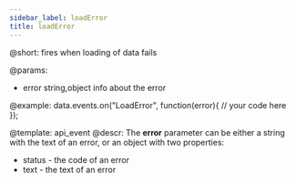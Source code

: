```yaml
---
sidebar_label: loadError
title: loadError
---          
```


@short: fires when loading of data fails
	
@params:
- error			string,object		info about the error


@example:
data.events.on("LoadError", function(error){
	// your code here
});


@template:	api_event
@descr:
The **error** parameter can be either a string with the text of an error, or an object with two properties:

- status - the code of an error
- text - the text of an error



	